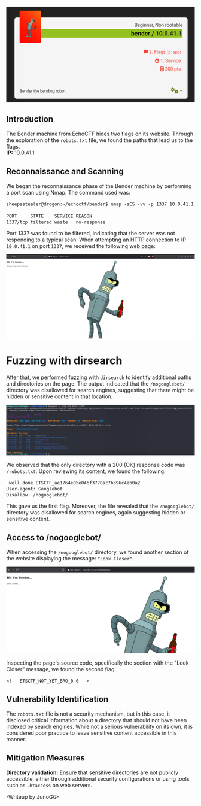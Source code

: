 
![Bender Screenshot 1](https://raw.githubusercontent.com/Juno0w0/echoCTF_Writeups/refs/heads/main/Writeups/bender/bender1.png)

## Introduction

The Bender machine from EchoCTF hides two flags on its website. Through the exploration of the `robots.txt` file, we found the paths that lead us to the flags.  
**IP:** 10.0.41.1

## Reconnaissance and Scanning

We began the reconnaissance phase of the Bender machine by performing a port scan using Nmap. The command used was:

	sheepsstealer@drogon:~/echoctf/bender$ nmap -sCS -vv -p 1337 10.0.41.1

	PORT     STATE    SERVICE REASON  
	1337/tcp filtered waste   no-response


Port 1337 was found to be filtered, indicating that the server was not responding to a typical scan. When attempting an HTTP connection to IP `10.0.41.1` on port `1337`, we received the following web page:

![bender2](https://raw.githubusercontent.com/Juno0w0/echoCTF_Writeups/refs/heads/main/Writeups/bender/bender2.png)

# Fuzzing with dirsearch

After that, we performed fuzzing with `dirsearch` to identify additional paths and directories on the page. The output indicated that the `/nogooglebot/` directory was disallowed for search engines, suggesting that there might be hidden or sensitive content in that location.

![bender3](https://raw.githubusercontent.com/Juno0w0/echoCTF_Writeups/refs/heads/main/Writeups/bender/bender3.png)

We observed that the only directory with a 200 (OK) response code was `/robots.txt`. Upon reviewing its content, we found the following:


	 well done ETSCTF_ae1764e05e046f3770ac7b396c4ab0a2
	User-agent: Googlebot
	Disallow: /nogooglebot/


This gave us the first flag. Moreover, the file revealed that the `/nogooglebot/` directory was disallowed for search engines, again suggesting hidden or sensitive content.

## Access to /nogooglebot/

When accessing the `/nogooglebot/` directory, we found another section of the website displaying the message: `"Look Closer"`.

![Bender Screenshot 4](https://raw.githubusercontent.com/Juno0w0/echoCTF_Writeups/refs/heads/main/Writeups/bender/bender4.png)

Inspecting the page's source code, specifically the section with the "Look Closer" message, we found the second flag:


	<!-- ETSCTF_NOT_YET_BRO_0-0 -->


## Vulnerability Identification

The `robots.txt` file is not a security mechanism, but in this case, it disclosed critical information about a directory that should not have been indexed by search engines. While not a serious vulnerability on its own, it is considered poor practice to leave sensitive content accessible in this manner.

## Mitigation Measures

**Directory validation:** Ensure that sensitive directories are not publicly accessible, either through additional security configurations or using tools such as `.htaccess` on web servers.



-Writeup by JunoGG-